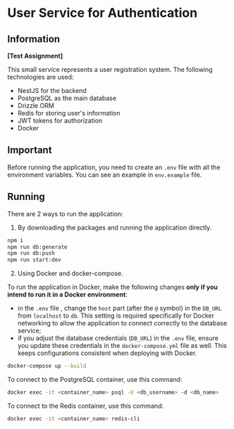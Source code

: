 # User Service for Authentication

## Information
**[Test Assignment]**

This small service represents a user registration system. The following technologies are used:
* NestJS for the backend
* PostgreSQL as the main database
* Drizzle ORM
* Redis for storing user's information
* JWT tokens for authorization
* Docker

## Important
Before running the application, you need to create an ```.env``` file with all the environment variables. You can see an example in ```env.example``` file.

## Running
There are 2 ways to run the application:
1. By downloading the packages and running the application directly.
```bash
npm i
npm run db:generate
npm run db:push
npm run start:dev
```
2. Using Docker and docker-compose.

To run the application in Docker, make the following changes **only if you intend to run it in a Docker environment**:
* in the ```.env``` file , change the ```host``` part (after the ```@``` symbol) in the ```DB_URL``` from ```localhost``` to ```db```. This setting is required specifically for Docker networking to allow the application to connect correctly to the database service;
* if you adjust the database credentials (```DB_URL```) in the ```.env``` file, ensure you update these credentials in the ```docker-compose.yml``` file as well. This keeps configurations consistent when deploying with Docker.
```bash
docker-compose up --build
```

To connect to the PostgreSQL container, use this command:
```bash
docker exec -it <container_name> psql -U <db_username> -d <db_name>
```

To connect to the Redis container, use this command:
```bash
docker exec -it <container_name> redis-cli
```
